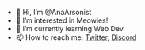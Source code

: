 - 👋 Hi, I’m @AnaArsonist
- 👀 I’m interested in Meowies!
- 🌱 I’m currently learning Web Dev
- 📫 How to reach me: [Twitter](https://twitter.com/AnaArsonist), [Discord](https://discord.gg/UfYzpX9TwQ)
<!---
AnaArsonist/AnaArsonist is a ✨ special ✨ repository because its `README.md` (this file) appears on your GitHub profile.
You can click the Preview link to take a look at your changes.
--->
